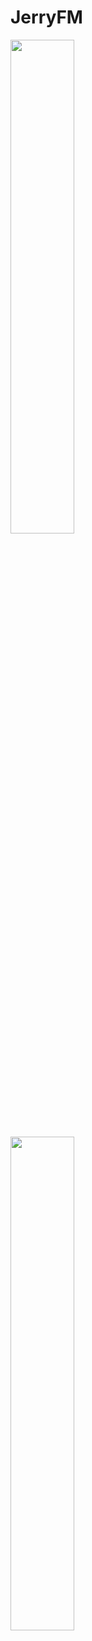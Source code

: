 # JerryFM

<img src="https://cloud.githubusercontent.com/assets/5404679/18323706/0d2c071c-74f6-11e6-9d46-7771ebb1596d.PNG" width="45%"></img> 
<br/>
<img src="https://cloud.githubusercontent.com/assets/5404679/18323730/287376d6-74f6-11e6-91e2-043bc5a4620b.PNG" width="45%"></img> 
